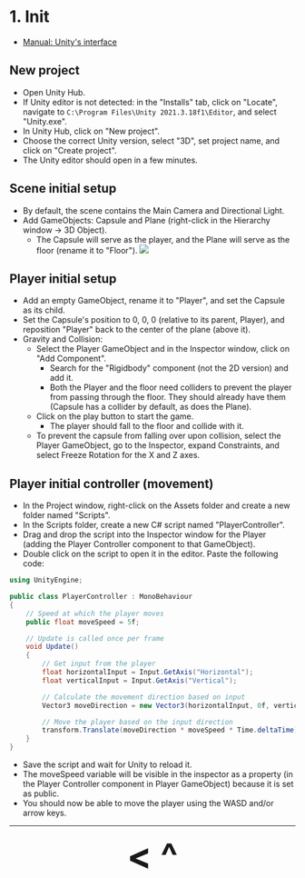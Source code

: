 # 1. Init
- [Manual: Unity's interface](https://docs.unity3d.com/2021.3/Documentation/Manual/UsingTheEditor.html)

## New project
- Open Unity Hub.
- If Unity editor is not detected: in the "Installs" tab, click on "Locate", navigate to `C:\Program Files\Unity 2021.3.18f1\Editor`, and select "Unity.exe".
- In Unity Hub, click on "New project".
- Choose the correct Unity version, select "3D", set project name, and click on "Create project".
- The Unity editor should open in a few minutes.

## Scene initial setup
- By default, the scene contains the Main Camera and Directional Light.
- Add GameObjects: Capsule and Plane (right-click in the Hierarchy window -> 3D Object).
    - The Capsule will serve as the player, and the Plane will serve as the floor (rename it to "Floor").
![](https://i.imgur.com/L9BSsrD.png)

## Player initial setup
- Add an empty GameObject, rename it to "Player", and set the Capsule as its child.
- Set the Capsule's position to 0, 0, 0 (relative to its parent, Player), and reposition "Player" back to the center of the plane (above it).
- Gravity and Collision:
    - Select the Player GameObject and in the Inspector window, click on "Add Component".
        - Search for the "Rigidbody" component (not the 2D version) and add it.
        - Both the Player and the floor need colliders to prevent the player from passing through the floor. They should already have them (Capsule has a collider by default, as does the Plane).
    - Click on the play button to start the game.
        - The player should fall to the floor and collide with it.
    - To prevent the capsule from falling over upon collision, select the Player GameObject, go to the Inspector, expand Constraints, and select Freeze Rotation for the X and Z axes.

## Player initial controller (movement)
- In the Project window, right-click on the Assets folder and create a new folder named "Scripts".
- In the Scripts folder, create a new C# script named "PlayerController".
- Drag and drop the script into the Inspector window for the Player (adding the Player Controller component to that GameObject).
- Double click on the script to open it in the editor. Paste the following code:

```C#
using UnityEngine;

public class PlayerController : MonoBehaviour
{
    // Speed at which the player moves
    public float moveSpeed = 5f;

    // Update is called once per frame
    void Update()
    {
        // Get input from the player
        float horizontalInput = Input.GetAxis("Horizontal");
        float verticalInput = Input.GetAxis("Vertical");

        // Calculate the movement direction based on input
        Vector3 moveDirection = new Vector3(horizontalInput, 0f, verticalInput).normalized;

        // Move the player based on the input direction
        transform.Translate(moveDirection * moveSpeed * Time.deltaTime);
    }
}
```

- Save the script and wait for Unity to reload it.
- The moveSpeed variable will be visible in the inspector as a property (in the Player Controller component in Player GameObject) because it is set as public.
- You should now be able to move the player using the WASD and/or arrow keys.

---

<div align="center"><b>
  <a href="Software.html" style="font-size:64px; text-decoration:none"> < </a>
  <a href="Contents.html" style="font-size:64px; text-decoration:none"> ^ </a>
</b></div>
